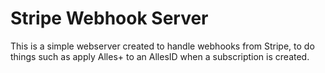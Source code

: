 # Stripe Webhook Server
This is a simple webserver created to handle webhooks from Stripe, to do things such as apply Alles+ to an AllesID when a subscription is created.